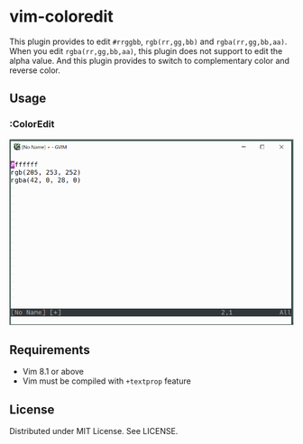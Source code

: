 
# vim-coloredit

This plugin provides to edit `#rrggbb`, `rgb(rr,gg,bb)` and `rgba(rr,gg,bb,aa)`.
When you edit `rgba(rr,gg,bb,aa)`, this plugin does not support to edit the alpha value.
And this plugin provides to switch to complementary color and reverse color.

## Usage

### :ColorEdit

![](https://raw.githubusercontent.com/rbtnn/vim-coloredit/master/coloredit.gif)

## Requirements

* Vim 8.1 or above
* Vim must be compiled with `+textprop` feature

## License

Distributed under MIT License. See LICENSE.
